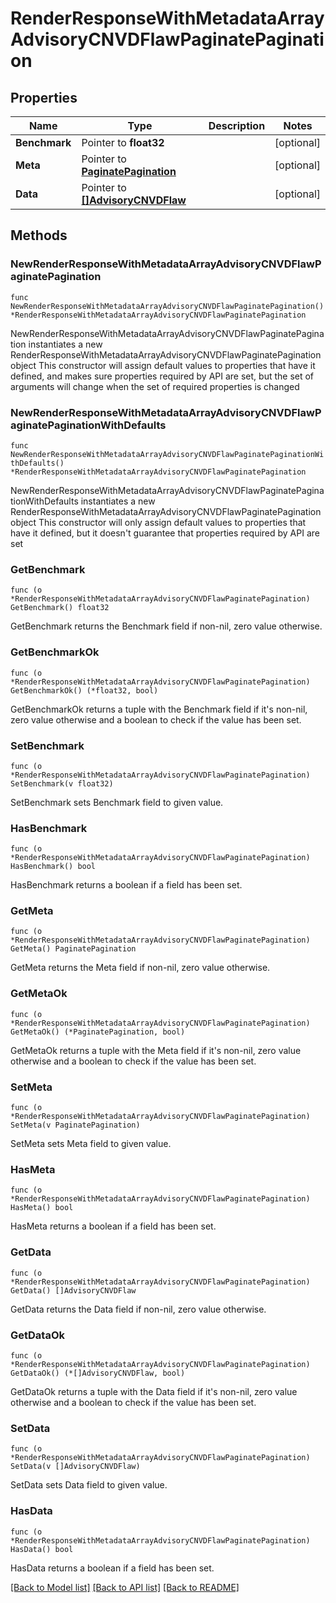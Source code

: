 # RenderResponseWithMetadataArrayAdvisoryCNVDFlawPaginatePagination

## Properties

Name | Type | Description | Notes
------------ | ------------- | ------------- | -------------
**Benchmark** | Pointer to **float32** |  | [optional] 
**Meta** | Pointer to [**PaginatePagination**](PaginatePagination.md) |  | [optional] 
**Data** | Pointer to [**[]AdvisoryCNVDFlaw**](AdvisoryCNVDFlaw.md) |  | [optional] 

## Methods

### NewRenderResponseWithMetadataArrayAdvisoryCNVDFlawPaginatePagination

`func NewRenderResponseWithMetadataArrayAdvisoryCNVDFlawPaginatePagination() *RenderResponseWithMetadataArrayAdvisoryCNVDFlawPaginatePagination`

NewRenderResponseWithMetadataArrayAdvisoryCNVDFlawPaginatePagination instantiates a new RenderResponseWithMetadataArrayAdvisoryCNVDFlawPaginatePagination object
This constructor will assign default values to properties that have it defined,
and makes sure properties required by API are set, but the set of arguments
will change when the set of required properties is changed

### NewRenderResponseWithMetadataArrayAdvisoryCNVDFlawPaginatePaginationWithDefaults

`func NewRenderResponseWithMetadataArrayAdvisoryCNVDFlawPaginatePaginationWithDefaults() *RenderResponseWithMetadataArrayAdvisoryCNVDFlawPaginatePagination`

NewRenderResponseWithMetadataArrayAdvisoryCNVDFlawPaginatePaginationWithDefaults instantiates a new RenderResponseWithMetadataArrayAdvisoryCNVDFlawPaginatePagination object
This constructor will only assign default values to properties that have it defined,
but it doesn't guarantee that properties required by API are set

### GetBenchmark

`func (o *RenderResponseWithMetadataArrayAdvisoryCNVDFlawPaginatePagination) GetBenchmark() float32`

GetBenchmark returns the Benchmark field if non-nil, zero value otherwise.

### GetBenchmarkOk

`func (o *RenderResponseWithMetadataArrayAdvisoryCNVDFlawPaginatePagination) GetBenchmarkOk() (*float32, bool)`

GetBenchmarkOk returns a tuple with the Benchmark field if it's non-nil, zero value otherwise
and a boolean to check if the value has been set.

### SetBenchmark

`func (o *RenderResponseWithMetadataArrayAdvisoryCNVDFlawPaginatePagination) SetBenchmark(v float32)`

SetBenchmark sets Benchmark field to given value.

### HasBenchmark

`func (o *RenderResponseWithMetadataArrayAdvisoryCNVDFlawPaginatePagination) HasBenchmark() bool`

HasBenchmark returns a boolean if a field has been set.

### GetMeta

`func (o *RenderResponseWithMetadataArrayAdvisoryCNVDFlawPaginatePagination) GetMeta() PaginatePagination`

GetMeta returns the Meta field if non-nil, zero value otherwise.

### GetMetaOk

`func (o *RenderResponseWithMetadataArrayAdvisoryCNVDFlawPaginatePagination) GetMetaOk() (*PaginatePagination, bool)`

GetMetaOk returns a tuple with the Meta field if it's non-nil, zero value otherwise
and a boolean to check if the value has been set.

### SetMeta

`func (o *RenderResponseWithMetadataArrayAdvisoryCNVDFlawPaginatePagination) SetMeta(v PaginatePagination)`

SetMeta sets Meta field to given value.

### HasMeta

`func (o *RenderResponseWithMetadataArrayAdvisoryCNVDFlawPaginatePagination) HasMeta() bool`

HasMeta returns a boolean if a field has been set.

### GetData

`func (o *RenderResponseWithMetadataArrayAdvisoryCNVDFlawPaginatePagination) GetData() []AdvisoryCNVDFlaw`

GetData returns the Data field if non-nil, zero value otherwise.

### GetDataOk

`func (o *RenderResponseWithMetadataArrayAdvisoryCNVDFlawPaginatePagination) GetDataOk() (*[]AdvisoryCNVDFlaw, bool)`

GetDataOk returns a tuple with the Data field if it's non-nil, zero value otherwise
and a boolean to check if the value has been set.

### SetData

`func (o *RenderResponseWithMetadataArrayAdvisoryCNVDFlawPaginatePagination) SetData(v []AdvisoryCNVDFlaw)`

SetData sets Data field to given value.

### HasData

`func (o *RenderResponseWithMetadataArrayAdvisoryCNVDFlawPaginatePagination) HasData() bool`

HasData returns a boolean if a field has been set.


[[Back to Model list]](../README.md#documentation-for-models) [[Back to API list]](../README.md#documentation-for-api-endpoints) [[Back to README]](../README.md)


